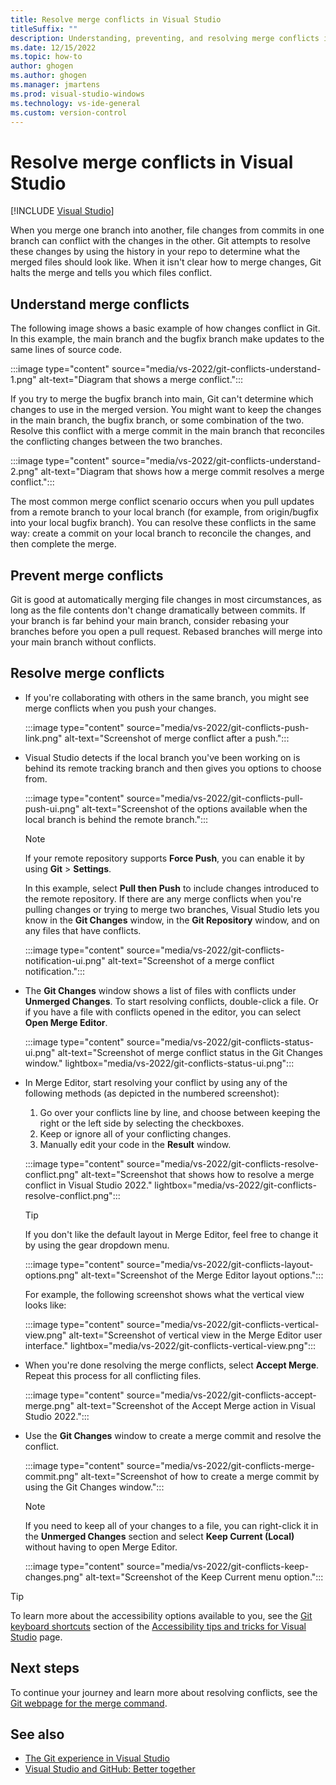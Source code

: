 ```yaml
---
title: Resolve merge conflicts in Visual Studio
titleSuffix: ""
description: Understanding, preventing, and resolving merge conflicts in Visual Studio.
ms.date: 12/15/2022
ms.topic: how-to
author: ghogen
ms.author: ghogen
ms.manager: jmartens
ms.prod: visual-studio-windows
ms.technology: vs-ide-general
ms.custom: version-control
---
```

# Resolve merge conflicts in Visual Studio

 [!INCLUDE [Visual Studio](~/includes/applies-to-version/vs-windows-only.md)]

When you merge one branch into another, file changes from commits in one branch can conflict with the changes in the other. Git attempts to resolve these changes by using the history in your repo to determine what the merged files should look like. When it isn't clear how to merge changes, Git halts the merge and tells you which files conflict.

## Understand merge conflicts

The following image shows a basic example of how changes conflict in Git. In this example, the main branch and the bugfix branch make updates to the same lines of source code.

:::image type="content" source="media/vs-2022/git-conflicts-understand-1.png" alt-text="Diagram that shows a merge conflict.":::

If you try to merge the bugfix branch into main, Git can't determine which changes to use in the merged version. You might want to keep the changes in the main branch, the bugfix branch, or some combination of the two. Resolve this conflict with a merge commit in the main branch that reconciles the conflicting changes between the two branches.

:::image type="content" source="media/vs-2022/git-conflicts-understand-2.png" alt-text="Diagram that shows how a merge commit resolves a merge conflict.":::

The most common merge conflict scenario occurs when you pull updates from a remote branch to your local branch (for example, from origin/bugfix into your local bugfix branch). You can resolve these conflicts in the same way: create a commit on your local branch to reconcile the changes, and then complete the merge.

## Prevent merge conflicts

Git is good at automatically merging file changes in most circumstances, as long as the file contents don't change dramatically between commits. If your branch is far behind your main branch, consider rebasing your branches before you open a pull request. Rebased branches will merge into your main branch without conflicts.

## Resolve merge conflicts

- If you're collaborating with others in the same branch, you might see merge conflicts when you push your changes.

    :::image type="content" source="media/vs-2022/git-conflicts-push-link.png" alt-text="Screenshot of merge conflict after a push.":::

- Visual Studio detects if the local branch you've been working on is behind its remote tracking branch and then gives you options to choose from.

    :::image type="content" source="media/vs-2022/git-conflicts-pull-push-ui.png" alt-text="Screenshot of the options available when the local branch is behind the remote branch.":::

    > [!NOTE]
    > If your remote repository supports **Force Push**, you can enable it by using **Git** > **Settings**.

    In this example, select **Pull then Push** to include changes introduced to the remote repository. If there are any merge conflicts when you're pulling changes or trying to merge two branches, Visual Studio lets you know in the **Git Changes** window, in the **Git Repository** window, and on any files that have conflicts.

    :::image type="content" source="media/vs-2022/git-conflicts-notification-ui.png" alt-text="Screenshot of a merge conflict notification.":::

- The **Git Changes** window shows a list of files with conflicts under **Unmerged Changes**. To start resolving conflicts, double-click a file. Or if you have a file with conflicts opened in the editor, you can select **Open Merge Editor**.

    :::image type="content" source="media/vs-2022/git-conflicts-status-ui.png" alt-text="Screenshot of merge conflict status in the Git Changes window." lightbox="media/vs-2022/git-conflicts-status-ui.png":::

- In Merge Editor, start resolving your conflict by using any of the following methods (as depicted in the numbered screenshot):

    1. Go over your conflicts line by line, and choose between keeping the right or the left side by selecting the checkboxes.
    1. Keep or ignore all of your conflicting changes.
    1. Manually edit your code in the **Result** window.

    :::image type="content" source="media/vs-2022/git-conflicts-resolve-conflict.png" alt-text="Screenshot that shows how to resolve a merge conflict in Visual Studio 2022." lightbox="media/vs-2022/git-conflicts-resolve-conflict.png":::

    > [!TIP]
    > If you don't like the default layout in Merge Editor, feel free to change it by using the gear dropdown menu.
    >
    > :::image type="content" source="media/vs-2022/git-conflicts-layout-options.png" alt-text="Screenshot of the Merge Editor layout options.":::
    >
    >For example, the following screenshot shows what the vertical view looks like:
    >
    > :::image type="content" source="media/vs-2022/git-conflicts-vertical-view.png" alt-text="Screenshot of vertical view in the Merge Editor user interface." lightbox="media/vs-2022/git-conflicts-vertical-view.png":::

- When you're done resolving the merge conflicts, select **Accept Merge**. Repeat this process for all conflicting files.

    :::image type="content" source="media/vs-2022/git-conflicts-accept-merge.png" alt-text="Screenshot of the Accept Merge action in Visual Studio 2022.":::

- Use the **Git Changes** window to create a merge commit and resolve the conflict.

    :::image type="content" source="media/vs-2022/git-conflicts-merge-commit.png" alt-text="Screenshot of how to create a merge commit by using the Git Changes window.":::

    > [!NOTE]
    > If you need to keep all of your changes to a file, you can right-click it in the **Unmerged Changes** section and select **Keep Current (Local)** without having to open Merge Editor.
    >
    > :::image type="content" source="media/vs-2022/git-conflicts-keep-changes.png" alt-text="Screenshot of the Keep Current menu option.":::

> [!TIP]
> To learn more about the accessibility options available to you, see the [Git keyboard shortcuts](../ide/reference/accessibility-tips-and-tricks.md#git-keyboard-shortcuts) section of the [Accessibility tips and tricks for Visual Studio](../ide/reference/accessibility-tips-and-tricks.md) page.

## Next steps

To continue your journey and learn more about resolving conflicts, see the [Git webpage for the merge command](https://git-scm.com/docs/git-merge).

## See also

- [The Git experience in Visual Studio](git-with-visual-studio.md)
- [Visual Studio and GitHub: Better together](https://visualstudio.microsoft.com/vs/github/)
